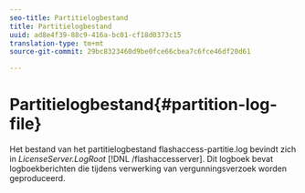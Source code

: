 ```yaml
---
seo-title: Partitielogbestand
title: Partitielogbestand
uuid: ad8e4f39-88c9-416a-bc01-cf18d0373c15
translation-type: tm+mt
source-git-commit: 29bc8323460d9be0fce66cbea7c6fce46df20d61

---
```



# Partitielogbestand{#partition-log-file}

Het bestand van het partitielogbestand flashaccess-partitie.log bevindt zich in *LicenseServer.LogRoot* [!DNL /flashaccesserver]. Dit logboek bevat logboekberichten die tijdens verwerking van vergunningsverzoek worden geproduceerd.
